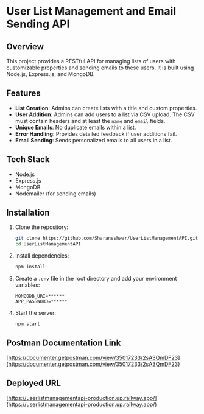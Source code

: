 # User List Management and Email Sending API

## Overview

This project provides a RESTful API for managing lists of users with customizable properties and sending emails to these users. It is built using Node.js, Express.js, and MongoDB.

## Features

- **List Creation**: Admins can create lists with a title and custom properties.
- **User Addition**: Admins can add users to a list via CSV upload. The CSV must contain headers and at least the `name` and `email` fields.
- **Unique Emails**: No duplicate emails within a list.
- **Error Handling**: Provides detailed feedback if user additions fail.
- **Email Sending**: Sends personalized emails to all users in a list.

## Tech Stack

- Node.js
- Express.js
- MongoDB
- Nodemailer (for sending emails)

## Installation

1. Clone the repository:
    ```sh
    git clone https://github.com/Sharaneshwar/UserListManagementAPI.git
    cd UserListManagementAPI
    ```

2. Install dependencies:
    ```sh
    npm install
    ```

3. Create a `.env` file in the root directory and add your environment variables:
    ```env
    MONGODB_URI=******
    APP_PASSWORD=******
    ```

4. Start the server:
    ```sh
    npm start
    ```

## Postman Documentation Link
[https://documenter.getpostman.com/view/35017233/2sA3QmDF23](https://documenter.getpostman.com/view/35017233/2sA3QmDF23)

## Deployed URL
[https://userlistmanagementapi-production.up.railway.app/](https://userlistmanagementapi-production.up.railway.app/)
